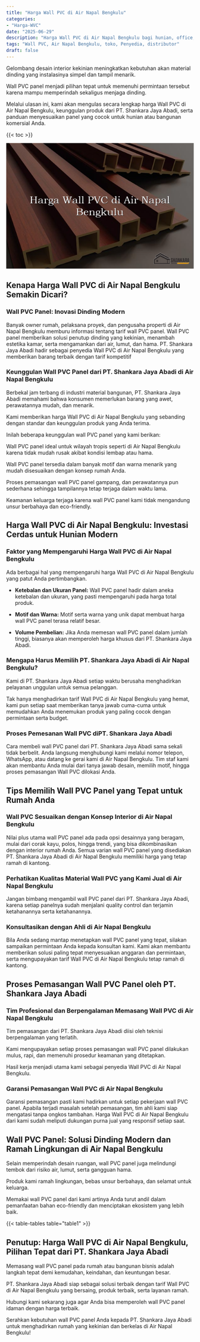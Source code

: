 ```yaml
---
title: "Harga Wall PVC di Air Napal Bengkulu"
categories: 
- "Harga-WVC"
date: "2025-06-29"
description: "Harga Wall PVC di Air Napal Bengkulu bagi hunian, office, dan ritel. Panel terbaik, pilihan motif, warna modern, beserta layanan instalasi oleh tim profesional serta jaminan resmi!|Servis penjualan Wall PVC di Air Napal Bengkulu untuk kebutuhan rumah, perkantoran, atau gerai, beserta panel berkualitas dan instalasi oleh teknisi profesional dan jaminan resmi.|Pilihan Wall PVC di Air Napal Bengkulu yang terpercaya bagi tempat tinggal, perkantoran, dan gerai, bersama produk terbaik dan pemasangan oleh tim ahli serta garansi resmi.|Penyediaan Wall PVC di Air Napal Bengkulu bagi hunian, perkantoran, dan toko, beserta material terbaik dan instalasi dikerjakan oleh tenaga ahli profesional, disertai dengan jaminan resmi.}"
tags: "Wall PVC, Air Napal Bengkulu, toko, Penyedia, distributor"
draft: false
---
```


Gelombang desain interior kekinian meningkatkan kebutuhan akan material dinding yang instalasinya simpel dan tampil menarik.

Wall PVC panel menjadi pilihan tepat untuk memenuhi permintaan tersebut karena mampu memperindah sekaligus menjaga dinding.

Melalui ulasan ini, kami akan mengulas secara lengkap harga Wall PVC di Air Napal Bengkulu, keunggulan produk dari PT. Shankara Jaya Abadi, serta panduan menyesuaikan panel yang cocok untuk hunian atau bangunan komersial Anda.

{{< toc >}}

![Harga Wall PVC di Air Napal Bengkulu](/images/Harga-WVC/Harga-Wall-PVC-di-Air-Napal-Bengkulu.png)


## Kenapa Harga Wall PVC di Air Napal Bengkulu Semakin Dicari?

### Wall PVC Panel: Inovasi Dinding Modern

Banyak owner rumah, pelaksana proyek, dan pengusaha properti di Air Napal Bengkulu memburu informasi tentang tarif wall PVC panel. Wall PVC panel memberikan solusi penutup dinding yang kekinian, menambah estetika kamar, serta mengamankan dari air, lumut, dan hama. PT. Shankara Jaya Abadi hadir sebagai penyedia Wall PVC di Air Napal Bengkulu yang memberikan barang terbaik dengan tarif kompetitif

### Keunggulan Wall PVC Panel dari PT. Shankara Jaya Abadi di Air Napal Bengkulu

Berbekal jam terbang di industri material bangunan, PT. Shankara Jaya Abadi memahami bahwa konsumen memerlukan barang yang awet, perawatannya mudah, dan menarik.

Kami memberikan harga Wall PVC di Air Napal Bengkulu yang sebanding dengan standar dan keunggulan produk yang Anda terima.

Inilah beberapa keunggulan wall PVC panel yang kami berikan:

Wall PVC panel ideal untuk wilayah tropis seperti di Air Napal Bengkulu karena tidak mudah rusak akibat kondisi lembap atau hama.

Wall PVC panel tersedia dalam banyak motif dan warna menarik yang mudah disesuaikan dengan konsep rumah Anda.

Proses pemasangan wall PVC panel gampang, dan perawatannya pun sederhana sehingga tampilannya tetap terjaga dalam waktu lama.

Keamanan keluarga terjaga karena wall PVC panel kami tidak mengandung unsur berbahaya dan eco-friendly.

## Harga Wall PVC di Air Napal Bengkulu: Investasi Cerdas untuk Hunian Modern

### Faktor yang Mempengaruhi Harga Wall PVC di Air Napal Bengkulu

Ada berbagai hal yang mempengaruhi harga Wall PVC di Air Napal Bengkulu yang patut Anda pertimbangkan.

- **Ketebalan dan Ukuran Panel:** Wall PVC panel hadir dalam aneka ketebalan dan ukuran, yang pasti mempengaruhi pada harga total produk.

- **Motif dan Warna:** Motif serta warna yang unik dapat membuat harga wall PVC panel terasa relatif besar.

- **Volume Pembelian:** Jika Anda memesan wall PVC panel dalam jumlah tinggi, biasanya akan memperoleh harga khusus dari PT. Shankara Jaya Abadi.

### Mengapa Harus Memilih PT. Shankara Jaya Abadi di Air Napal Bengkulu?

Kami di PT. Shankara Jaya Abadi setiap waktu berusaha menghadirkan pelayanan unggulan untuk semua pelanggan.

Tak hanya menghadirkan tarif Wall PVC di Air Napal Bengkulu yang hemat, kami pun setiap saat memberikan tanya jawab cuma-cuma untuk memudahkan Anda menemukan produk yang paling cocok dengan permintaan serta budget.

### Proses Pemesanan Wall PVC diPT. Shankara Jaya Abadi

Cara membeli wall PVC panel dari PT. Shankara Jaya Abadi sama sekali tidak berbelit. Anda langsung menghubungi kami melalui nomor telepon, WhatsApp, atau datang ke gerai kami di Air Napal Bengkulu. Tim staf kami akan membantu Anda mulai dari tanya jawab desain, memilih motif, hingga proses pemasangan Wall PVC dilokasi Anda.

## Tips Memilih Wall PVC Panel yang Tepat untuk Rumah Anda

### Wall PVC Sesuaikan dengan Konsep Interior di Air Napal Bengkulu

Nilai plus utama wall PVC panel ada pada opsi desainnya yang beragam, mulai dari corak kayu, polos, hingga trendi, yang bisa dikombinasikan dengan interior rumah Anda. Semua varian wall PVC panel yang disediakan PT. Shankara Jaya Abadi di Air Napal Bengkulu memiliki harga yang tetap ramah di kantong.

### Perhatikan Kualitas Material Wall PVC yang Kami Jual di Air Napal Bengkulu

Jangan bimbang mengambil wall PVC panel dari PT. Shankara Jaya Abadi, karena setiap panelnya sudah menjalani quality control dan terjamin ketahanannya serta ketahanannya.

### Konsultasikan dengan Ahli di Air Napal Bengkulu

Bila Anda sedang mantap menetapkan wall PVC panel yang tepat, silakan sampaikan permintaan Anda kepada konsultan kami. Kami akan membantu memberikan solusi paling tepat menyesuaikan anggaran dan permintaan, serta mengupayakan tarif Wall PVC di Air Napal Bengkulu tetap ramah di kantong.

## Proses Pemasangan Wall PVC Panel oleh PT. Shankara Jaya Abadi

### Tim Profesional dan Berpengalaman Memasang Wall PVC di Air Napal Bengkulu

Tim pemasangan dari PT. Shankara Jaya Abadi diisi oleh teknisi berpengalaman yang terlatih.

Kami mengupayakan setiap proses pemasangan wall PVC panel dilakukan mulus, rapi, dan memenuhi prosedur keamanan yang ditetapkan.

Hasil kerja menjadi utama kami sebagai penyedia Wall PVC di Air Napal Bengkulu.

### Garansi Pemasangan Wall PVC di Air Napal Bengkulu

Garansi pemasangan pasti kami hadirkan untuk setiap pekerjaan wall PVC panel. Apabila terjadi masalah setelah pemasangan, tim ahli kami siap mengatasi tanpa ongkos tambahan. Harga Wall PVC di Air Napal Bengkulu dari kami sudah meliputi dukungan purna jual yang responsif setiap saat.

## Wall PVC Panel: Solusi Dinding Modern dan Ramah Lingkungan di Air Napal Bengkulu

Selain memperindah desain ruangan, wall PVC panel juga melindungi tembok dari risiko air, lumut, serta gangguan hama.

Produk kami ramah lingkungan, bebas unsur berbahaya, dan selamat untuk keluarga.

Memakai wall PVC panel dari kami artinya Anda turut andil dalam pemanfaatan bahan eco-friendly dan menciptakan ekosistem yang lebih baik.

{{< table-tables table="table1" >}}

## Penutup: Harga Wall PVC di Air Napal Bengkulu, Pilihan Tepat dari PT. Shankara Jaya Abadi

Memasang wall PVC panel pada rumah atau bangunan bisnis adalah langkah tepat demi kemudahan, keindahan, dan keuntungan besar.

PT. Shankara Jaya Abadi siap sebagai solusi terbaik dengan tarif Wall PVC di Air Napal Bengkulu yang bersaing, produk terbaik, serta layanan ramah.

Hubungi kami sekarang juga agar Anda bisa memperoleh wall PVC panel idaman dengan harga terbaik.

Serahkan kebutuhan wall PVC panel Anda kepada PT. Shankara Jaya Abadi untuk menghadirkan rumah yang kekinian dan berkelas di Air Napal Bengkulu!